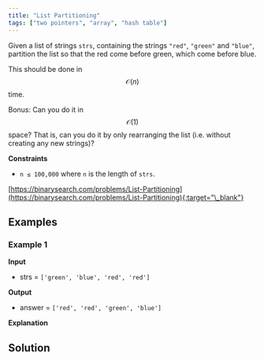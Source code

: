```yaml
---
title: "List Partitioning"
tags: ["two pointers", "array", "hash table"]
---
```


Given a list of strings `strs`, containing the strings `"red"`, `"green"` and `"blue"`, partition the list so that the red come before green, which come before blue.

This should be done in $$\mathcal{O}(n)$$ time.

Bonus: Can you do it in $$\mathcal{O}(1)$$ space? That is, can you do it by only rearranging the list (i.e. without creating any new strings)?

**Constraints**

- `n ≤ 100,000` where `n` is the length of `strs`.

[https://binarysearch.com/problems/List-Partitioning](https://binarysearch.com/problems/List-Partitioning){:target="\_blank"}

## Examples

### Example 1

**Input**

- strs = `['green', 'blue', 'red', 'red']`

**Output**

- answer = `['red', 'red', 'green', 'blue']`

**Explanation**

## Solution

<script src="https://gist.github.com/yaeba/16da7be5123724fcf6eccc25581cef5a.js?file=List-Partitioning.cpp"></script>
